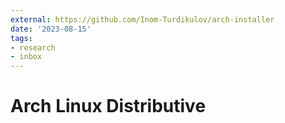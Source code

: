 ```yaml
---
external: https://github.com/Inom-Turdikulov/arch-installer
date: '2023-08-15'
tags:
- research
- inbox
---
```


# Arch Linux Distributive
